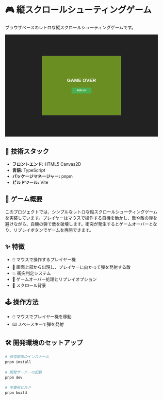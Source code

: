 # 🎮 縦スクロールシューティングゲーム

ブラウザベースのレトロな縦スクロールシューティングゲームです。

![ゲームプレイ画面](./public/screenshots/localhost_5173_141909.png)

## 🚀 技術スタック

- **フロントエンド:** HTML5 Canvas2D
- **言語:** TypeScript
- **パッケージマネージャー:** pnpm
- **ビルドツール:** Vite

## 📝 ゲーム概要

このプロジェクトでは、シンプルなレトロな縦スクロールシューティングゲームを実装しています。プレイヤーはマウスで操作する自機を動かし、敵や敵の弾を避けながら、自機の弾で敵を破壊します。衝突が発生するとゲームオーバーとなり、リプレイボタンでゲームを再開できます。

## ✨ 特徴

- 🖱️ マウスで操作するプレイヤー機
- 👾 画面上部から出現し、プレイヤーに向かって弾を発射する敵
- 💥 衝突判定システム
- 🔄 ゲームオーバー処理とリプレイオプション
- 🌳 スクロール背景

## 🕹️ 操作方法

- 🖱️ マウスでプレイヤー機を移動
- ⌨️ スペースキーで弾を発射

## 🛠️ 開発環境のセットアップ

```bash
# 依存関係のインストール
pnpm install

# 開発サーバーの起動
pnpm dev

# 本番用ビルド
pnpm build
```
